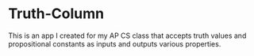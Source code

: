 # Truth-Column
This is an app I created for my AP CS class that accepts truth values and propositional constants as inputs and outputs various properties. 
